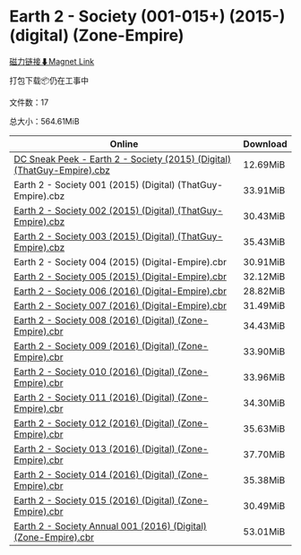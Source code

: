 # Earth 2 - Society (001-015+) (2015-) (digital) (Zone-Empire)

[磁力链接⬇Magnet Link](magnet:?xt=urn:btih:b1f380b15e0e36a43315aabdb7c5271fdf862aca&dn=Earth%202%20-%20Society%20%28001-015%2B%29%20%282015-%29%20%28digital%29%20%28Zone-Empire%29)

打包下载📦仍在工事中

文件数：17

总大小：564.61MiB

Online | Download
--- | ---
[DC Sneak Peek - Earth 2 - Society (2015) (Digital) (ThatGuy-Empire).cbz](https://github.com/alicewish/markdown/blob/master/comic/DC-Sneak-Peek-Earth-2-Society-2015-Digital-ThatGuy-Empire-cbz.md) | 12.69MiB
Earth 2 - Society 001 (2015) (Digital) (ThatGuy-Empire).cbz | 33.91MiB
[Earth 2 - Society 002 (2015) (Digital) (ThatGuy-Empire).cbz](https://github.com/alicewish/markdown/blob/master/comic/Earth-2-Society-002-2015-Digital-ThatGuy-Empire-cbz.md) | 30.43MiB
[Earth 2 - Society 003 (2015) (Digital) (ThatGuy-Empire).cbz](https://github.com/alicewish/markdown/blob/master/comic/Earth-2-Society-003-2015-Digital-ThatGuy-Empire-cbz.md) | 35.43MiB
Earth 2 - Society 004 (2015) (Digital-Empire).cbr | 30.91MiB
[Earth 2 - Society 005 (2015) (Digital-Empire).cbr](https://github.com/alicewish/markdown/blob/master/comic/Earth-2-Society-005-2015-Digital-Empire-cbr.md) | 32.12MiB
[Earth 2 - Society 006 (2016) (Digital-Empire).cbr](https://github.com/alicewish/markdown/blob/master/comic/Earth-2-Society-006-2016-Digital-Empire-cbr.md) | 28.82MiB
[Earth 2 - Society 007 (2016) (Digital-Empire).cbr](https://github.com/alicewish/markdown/blob/master/comic/Earth-2-Society-007-2016-Digital-Empire-cbr.md) | 31.49MiB
[Earth 2 - Society 008 (2016) (Digital) (Zone-Empire).cbr](https://github.com/alicewish/markdown/blob/master/comic/Earth-2-Society-008-2016-Digital-Zone-Empire-cbr.md) | 34.43MiB
[Earth 2 - Society 009 (2016) (Digital) (Zone-Empire).cbr](https://github.com/alicewish/markdown/blob/master/comic/Earth-2-Society-009-2016-Digital-Zone-Empire-cbr.md) | 33.90MiB
[Earth 2 - Society 010 (2016) (Digital) (Zone-Empire).cbr](https://github.com/alicewish/markdown/blob/master/comic/Earth-2-Society-010-2016-Digital-Zone-Empire-cbr.md) | 33.96MiB
[Earth 2 - Society 011 (2016) (Digital) (Zone-Empire).cbr](https://github.com/alicewish/markdown/blob/master/comic/Earth-2-Society-011-2016-Digital-Zone-Empire-cbr.md) | 34.30MiB
[Earth 2 - Society 012 (2016) (Digital) (Zone-Empire).cbr](https://github.com/alicewish/markdown/blob/master/comic/Earth-2-Society-012-2016-Digital-Zone-Empire-cbr.md) | 35.63MiB
[Earth 2 - Society 013 (2016) (Digital) (Zone-Empire).cbr](https://github.com/alicewish/markdown/blob/master/comic/Earth-2-Society-013-2016-Digital-Zone-Empire-cbr.md) | 37.70MiB
[Earth 2 - Society 014 (2016) (Digital) (Zone-Empire).cbr](https://github.com/alicewish/markdown/blob/master/comic/Earth-2-Society-014-2016-Digital-Zone-Empire-cbr.md) | 35.38MiB
[Earth 2 - Society 015 (2016) (Digital) (Zone-Empire).cbr](https://github.com/alicewish/markdown/blob/master/comic/Earth-2-Society-015-2016-Digital-Zone-Empire-cbr.md) | 30.49MiB
[Earth 2 - Society Annual 001 (2016) (Digital) (Zone-Empire).cbr](https://github.com/alicewish/markdown/blob/master/comic/Earth-2-Society-Annual-001-2016-Digital-Zone-Empire-cbr.md) | 53.01MiB
